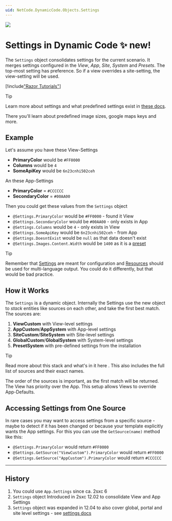 ```yaml
---
uid: NetCode.DynamicCode.Objects.Settings
---
```


<img src="~/assets/features/settings-stack.svg" class="feature">

# Settings in Dynamic Code ✨ new!

The `Settings` object consolidates settings for the current scenario. 
It merges settings configured in the _View_, _App_, _Site_, _System_ and _Presets_. 
The top-most setting has preference. So if a view overrides a site-setting, the view-setting will be used. 

[!include["Razor Tutorials"](~/shared/tutorials/razor.md)]

> [!TIP]
> Learn more about settings and what predefined settings exist in [these docs](xref:Basics.Configuration.Index).
>
> There you'll learn about predefined image sizes, google maps keys and more.

## Example

Let's assume you have these View-Settings

* **PrimaryColor** would be `#FF0000`
* **Columns** would be `4`
* **SomeApiKey** would be `6n23cnhi502ceh`

An these App-Settings

* **PrimaryColor** = `#CCCCCC`
* **SecondaryColor** = `#00AA00`

Then you could get these values from the `Settings` object

* `@Settings.PrimaryColor` would be `#FF0000` - found it View
* `@Settings.SecondaryColor` would be `#00AA00` - only exists in App
* `@Settings.Columns` would be `4` - only exists in View
* `@Settings.SomeApiKey` would be `6n23cnhi502ceh` - from App
* `@Settings.DoesntExist` would be `null` as that data doesn't exist
* `@Settings.Images.Content.Width` would be `1400` as it is a [preset](xref:Basics.Configuration.SettingsSystem)

> [!TIP]
> Remember that [Settings](xref:NetCode.DynamicCode.Objects.Settings) are meant for configuration 
> and [Resources](xref:NetCode.DynamicCode.Objects.Resources) should be used for multi-language output.
> You could do it differently, but that would be bad practice.

## How it Works

The `Settings` is a dynamic object. 
Internally the Settings use the new [](xref:ToSic.Sxc.Data.IDynamicStack) object to _stack_ entities like sources on each other, and take the first best match. 
The sources are: 

1. **ViewCustom** with View-level settings
1. **AppCustom**/**AppSystem** with App-level settings
1. **SiteCustom**/**SiteSystem** with Site-level settings
1. **GlobalCustom**/**GlobalSystem** with System-level settings
1. **PresetSystem** with pre-defined settings from the installation

> [!TIP]
> Read more about this stack and what's in it here [](xref:Basics.Configuration.SettingsStack).
> This also includes the full list of sources and their exact names. 

The order of the sources is important, as the first match will be returned. 
The View has priority over the App. 
This setup allows Views to override App-Defaults.

## Accessing Settings from One Source

In rare cases you may want to access settings from a specific source - maybe to detect if it has been changed or because your template explicitly wants the App settings. 
For this you can use the `GetSource(name)` method like this:

* `@Settings.PrimaryColor` would return `#FF0000`
* `@Settings.GetSource("ViewCustom").PrimaryColor` would return `#FF0000`
* `@Settings.GetSource("AppCustom").PrimaryColor` would return `#CCCCCC`

---

## History

1. You could use `App.Settings` since ca. 2sxc 6
1. `Settings` object Introduced in 2sxc 12.02 to consolidate View and App Settings
1. `Settings` object was expanded in 12.04 to also cover global, portal and site level settings - see [settings docs](xref:Basics.Configuration.Index)
